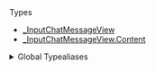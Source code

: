 <summary>Types</summary>

  - [\_InputChatMessageView](/_InputChatMessageView)
  - [\_InputChatMessageView.Content](/_InputChatMessageView.Content)

</details>

<details>
<summary>Global Typealiases</summary>

  - [InputChatMessageView](/InputChatMessageView)

</details>
